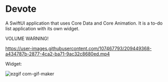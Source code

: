 # Devote

A SwiftUI application that uses Core Data and Core Animation. It is a to-do list application with its own widget.

VOLUME WARNING!

https://user-images.githubusercontent.com/107467793/209449368-a434787b-2877-4ca2-ba71-9ac32c8680ed.mp4

Widget:







![ezgif com-gif-maker](https://user-images.githubusercontent.com/107467793/209449450-6c249b98-49cf-4558-b2ae-074ccac543ff.gif)


